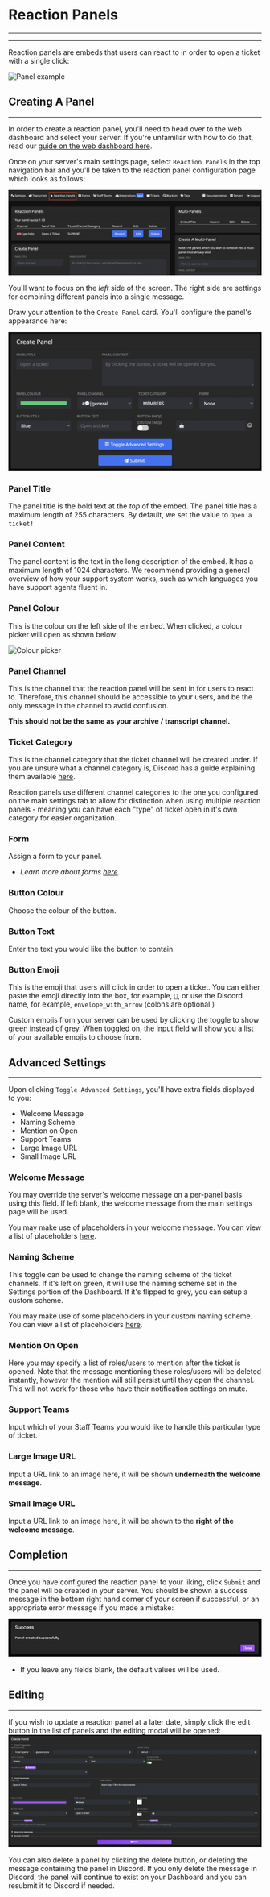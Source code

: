 # Reaction Panels
***
***

Reaction panels are embeds that users can react to in order to open a ticket with a single click:

![Panel example](../img/panel_example.webp)

## Creating A Panel
***

In order to create a reaction panel, you'll need to head over to the web dashboard and select your server. If you're unfamiliar with how to do that, read our [guide on the web dashboard here](./dashboard.md).

Once on your server's main settings page, select `Reaction Panels` in the top navigation bar and you'll be taken to the reaction panel configuration page which looks as follows:

![Reaction panel page](../img/panels_navbar.webp)

You'll want to focus on the *left* side of the screen. The right side are settings for combining different panels into a single message.

Draw your attention to the `Create Panel` card. You'll configure the panel's appearance here:

![Panel card](../img/panel_card.webp)

### Panel Title
The panel title is the bold text at the *top* of the embed. The panel title has a maximum length of 255 characters. By default, we set the value to `Open a ticket!`

### Panel Content
The panel content is the text in the long description of the embed. It has a maximum length of 1024 characters. We recommend providing a general overview of how your support system works, such as which languages you have support agents fluent in.

### Panel Colour
This is the colour on the left side of the embed. When clicked, a colour picker will open as shown below:

![Colour picker](../img/colour_picker.webp)

### Panel Channel
This is the channel that the reaction panel will be sent in for users to react to. Therefore, this channel should be accessible to your users, and be the only message in the channel to avoid confusion.

**This should not be the same as your archive / transcript channel.**

### Ticket Category
This is the channel category that the ticket channel will be created under. If you are unsure what a channel category is, Discord has a guide explaining them available [here](https://support.discord.com/hc/en-us/articles/115001580171-Channel-Categories-101).

Reaction panels use different channel categories to the one you configured on the main settings tab to allow for distinction when using multiple reaction panels - meaning you can have each "type" of ticket open in it's own category for easier organization.

### Form
Assign a form to your panel.
- *Learn more about forms [here](../features/forms.md).*

### Button Colour
Choose the colour of the button.

### Button Text
Enter the text you would like the button to contain.

### Button Emoji
This is the emoji that users will click in order to open a ticket. You can either paste the emoji directly into the box, for example, `📩`, or use the Discord name, for example, `envelope_with_arrow` (colons are optional.)

Custom emojis from your server can be used by clicking the toggle to show green instead of grey. When toggled on, the input field will show you a list of your available emojis to choose from.

## Advanced Settings
***

Upon clicking `Toggle Advanced Settings`, you'll have extra fields displayed to you:
- Welcome Message
- Naming Scheme
- Mention on Open
- Support Teams
- Large Image URL
- Small Image URL

### Welcome Message
You may override the server's welcome message on a per-panel basis using this field. If left blank, the welcome message from the main settings page will be used.  

You may make use of placeholders in your welcome message. You can view a list of placeholders [here](./placeholders.md).

### Naming Scheme
This toggle can be used to change the naming scheme of the ticket channels. If it's left on green, it will use the naming scheme set in the Settings portion of the Dashboard. If it's flipped to grey, you can setup a custom scheme.  

You may make use of some placeholders in your custom naming scheme. You can view a list of placeholders [here](./placeholders.md).

### Mention On Open
Here you may specify a list of roles/users to mention after the ticket is opened. Note that the message mentioning these roles/users will be deleted instantly, however the mention will still persist until they open the channel. This will not work for those who have their notification settings on mute.

### Support Teams
Input which of your Staff Teams you would like to handle this particular type of ticket.

### Large Image URL
Input a URL link to an image here, it will be shown **underneath the welcome message**.

### Small Image URL
Input a URL link to an image here, it will be shown to the **right of the welcome message**.


## Completion
***

Once you have configured the reaction panel to your liking, click `Submit` and the panel will be created in your server. You should be shown a success message in the bottom right hand corner of your screen if successful, or an appropriate error message if you made a mistake:

![Success](../img/panel_success.webp)

- If you leave any fields blank, the default values will be used.

## Editing
***

If you wish to update a reaction panel at a later date, simply click the edit button in the list of panels and the editing modal will be opened:
![Panel edit](../img/panel_edit.webp)

You can also delete a panel by clicking the delete button, or deleting the message containing the panel in Discord. If you only delete the message in Discord, the panel will continue to exist on your Dashboard and you can resubmit it to Discord if needed.